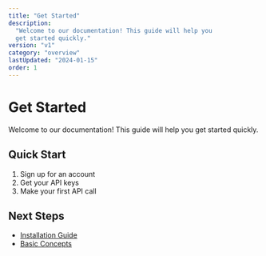 ```yaml
---
title: "Get Started"
description:
  "Welcome to our documentation! This guide will help you
  get started quickly."
version: "v1"
category: "overview"
lastUpdated: "2024-01-15"
order: 1
---
```


# Get Started

Welcome to our documentation! This guide will help you get
started quickly.

## Quick Start

1. Sign up for an account
2. Get your API keys
3. Make your first API call

## Next Steps

- [Installation Guide](./installation)
- [Basic Concepts](./concepts)

